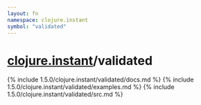 ```yaml
---
layout: fn
namespace: clojure.instant
symbol: "validated"
---
```


# [clojure.instant](../)/validated

{% include 1.5.0/clojure.instant/validated/docs.md %}
{% include 1.5.0/clojure.instant/validated/examples.md %}
{% include 1.5.0/clojure.instant/validated/src.md %}

